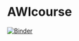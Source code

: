 # AWIcourse
[![Binder](https://beta.mybinder.org/badge.svg)](https://beta.mybinder.org/v2/gh/koldunovn/AWI2/master)
